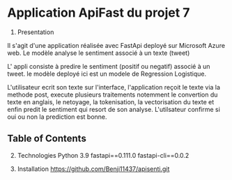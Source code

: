 # Application ApiFast du projet 7
1. Presentation 

Il s'agit d'une application réalisée avec FastApi 
deployé sur Microsoft Azure web.
Le modèle analyse le sentiment associé à un texte (tweet)

L' appli consiste à predire le sentiment (positif ou negatif) associé à un tweet.
le modèle deployé ici est un modele de Regression Logistique.

L'utilisateur ecrit son texte sur l'interface, l'application reçoit le texte via la methode post, 
execute plusieurs traitements notemment le convertion du texte en anglais, le netoyage, la tokenisation,
la vectorisation du texte et enfin predit le sentiment qui resort de son analyse.
L'utilsateur confirme si oui ou non la prediction est bonne.


## Table of Contents

2. Technologies
Python 3.9
fastapi==0.111.0
fastapi-cli==0.0.2

3. Installation
https://github.com/Benji11437/apisenti.git

